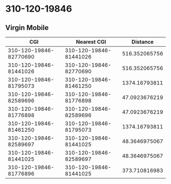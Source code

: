 # 310-120-19846
## Virgin Mobile


| CGI | Nearest CGI | Distance |
|-----|-------------|----------|
| 310-120-19846-82770690 | 310-120-19846-81441026 | 516.352065756 |
| 310-120-19846-81441026 | 310-120-19846-82770690 | 516.352065756 |
| 310-120-19846-81795073 | 310-120-19846-81461250 | 1374.16793811 |
| 310-120-19846-82589696 | 310-120-19846-81776898 | 47.0923676219 |
| 310-120-19846-81776898 | 310-120-19846-82589696 | 47.0923676219 |
| 310-120-19846-81461250 | 310-120-19846-81795073 | 1374.16793811 |
| 310-120-19846-82589697 | 310-120-19846-81441025 | 48.3646975067 |
| 310-120-19846-81441025 | 310-120-19846-82589697 | 48.3646975067 |
| 310-120-19846-81776896 | 310-120-19846-81441025 | 373.710816983 |
